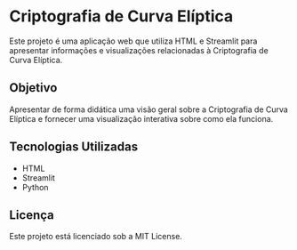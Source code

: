 # Criptografia de Curva Elíptica

Este projeto é uma aplicação web que utiliza HTML e Streamlit para apresentar informações e visualizações relacionadas à Criptografia de Curva Elíptica.

## Objetivo

Apresentar de forma didática uma visão geral sobre a Criptografia de Curva Elíptica e fornecer uma visualização interativa sobre como ela funciona.

## Tecnologias Utilizadas

- HTML
- Streamlit
- Python

## Licença

Este projeto está licenciado sob a MIT License.
